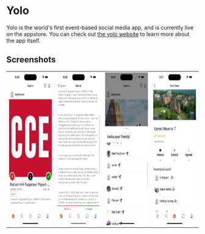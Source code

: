 # Yolo
Yolo is the world's first event-based social media app, and is currently live on the appstore. You can check out [the yolo website](https://yolocornell.com) to learn more about the app itself.

## Screenshots
<table>
    <tr>
        <td valign="top">
            <img src="assets/screenshots/one.png" alt="one" height="400" />
        </td>
        <td valign="top">
            <img src="assets/screenshots/two.png" alt="two" height="400" />
        </td>
        <td valign="top"> 
            <img src="assets/screenshots/three.png" alt="three" height="400" />
        </td>
        <td valign="top">
            <img src="assets/screenshots/four.png" alt="four" height="400" />
        </td>
    </tr>
</table>
